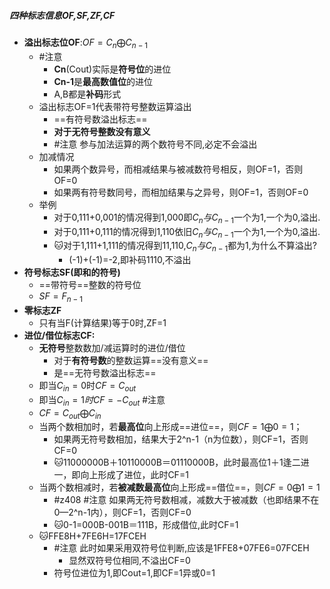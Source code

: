 ##### 四种标志信息OF,SF,ZF,CF
- **溢出标志位OF**:$OF=C_{n} \bigoplus C_{n-1}$
	- #注意 
		- **Cn**(Cout)实际是**符号位**的进位
		- **Cn-1**是**最高数值位**的进位
		- A,B都是**补码**形式
	- 溢出标志OF=1代表带符号整数运算溢出
		- ==有符号数溢出标志==
		- **对于无符号整数没有意义**
		- #注意 参与加法运算的两个数符号不同,必定不会溢出
	- 加减情况
		- 如果两个数异号，而相减结果与被减数符号相反，则OF=1，否则OF=0
		- 如果两有符号数同号，而相加结果与之异号，则OF=1，否则OF=0
	- 举例
		- 对于0,111+0,001的情况得到1,000即$C_{n} 与 C_{n-1}$一个为1,一个为0,溢出.
		- 对于0,111+0,111的情况得到1,110依旧$C_{n} 与 C_{n-1}$一个为1,一个为0,溢出.
		- 🐱对于1,111+1,111的情况得到11,110,$C_{n} 与 C_{n-1}$都为1,为什么不算溢出? 
			- (-1)+(-1)=-2,即补码1110,不溢出
- **符号标志SF(即和的符号)**
	- ==带符号==整数的符号位
	- $SF=F_{n-1}$
- **零标志ZF**
	- 只有当F(计算结果)等于0时,ZF=1
- **进位/借位标志CF:** 
	- **无符号**整数数加/减运算时的进位/借位
		- 对于**有符号数**的整数运算==没有意义==
		- 是==无符号数溢出标志==
	- 即当$C_{in}=0$时$CF=C_{out}$
	- 即当$C_{in}=1时$$CF=-C_{out}$ #注意
	- $CF=C_{out} \bigoplus C_{in}$
	- 当两个数相加时，若**最高位**向上形成==进位==，则$CF=1\bigoplus 0=1$；  
		- 如果两无符号数相加，结果大于2^n-1（n为位数），则CF=1，否则CF=0
		- 🐱11000000B＋10110000B＝01110000B，此时最高位1＋1逢二进一，即向上形成了进位，此时CF=1
	- 当两个数相减时，若**被减数最高位**向上形成==借位==，则$CF=0 \bigoplus 1=1$
		- #z408 #注意 如果两无符号数相减，减数大于被减数（也即结果不在0—2^n-1内），则CF=1，否则CF=0
		- 🐱0-1=000B-001B＝111B，形成借位,此时CF=1
	- 🐱FFE8H+7FE6H=17FCEH  
		- #注意 此时如果采用双符号位判断,应该是1FFE8+07FE6=07FCEH  
			- 显然双符号位相同,不溢出CF=0  
		- 符号位进位为1,即Cout=1,即CF=1异或0=1
